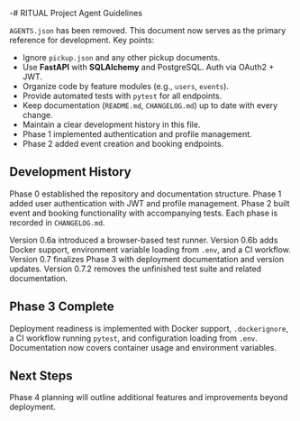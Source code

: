 -# RITUAL Project Agent Guidelines

`AGENTS.json` has been removed. This document now serves as the primary reference for development. Key points:

- Ignore `pickup.json` and any other pickup documents.
- Use **FastAPI** with **SQLAlchemy** and PostgreSQL. Auth via OAuth2 + JWT.
- Organize code by feature modules (e.g., `users`, `events`).
- Provide automated tests with `pytest` for all endpoints.
- Keep documentation (`README.md`, `CHANGELOG.md`) up to date with every change.
- Maintain a clear development history in this file.
- Phase 1 implemented authentication and profile management.
- Phase 2 added event creation and booking endpoints.

## Development History

Phase 0 established the repository and documentation structure. Phase 1 added user authentication with JWT and profile management. Phase 2 built event and booking functionality with accompanying tests. Each phase is recorded in `CHANGELOG.md`.

Version 0.6a introduced a browser-based test runner. Version 0.6b adds Docker support, environment variable loading from `.env`, and a CI workflow. Version 0.7 finalizes Phase 3 with deployment documentation and version updates. Version 0.7.2 removes the unfinished test suite and related documentation.

## Phase 3 Complete

Deployment readiness is implemented with Docker support, `.dockerignore`, a CI workflow running `pytest`, and configuration loading from `.env`. Documentation now covers container usage and environment variables.

## Next Steps

Phase 4 planning will outline additional features and improvements beyond deployment.

